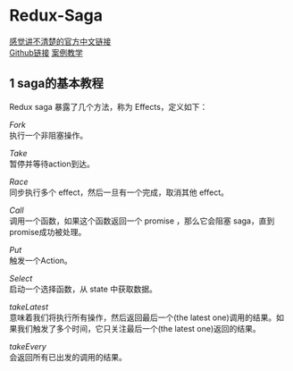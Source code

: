 # Redux-Saga

[感觉讲不清楚的官方中文链接](http://leonshi.com/redux-saga-in-chinese/index.html)  
[Github链接](https://github.com/redux-saga/redux-saga)
[案例教学](https://juejin.im/entry/58897142570c350062e0f96f)

## 1 saga的基本教程

Redux saga 暴露了几个方法，称为 Effects，定义如下：

*Fork*  
执行一个非阻塞操作。

*Take*  
暂停并等待action到达。

*Race*  
同步执行多个 effect，然后一旦有一个完成，取消其他 effect。

*Call*  
调用一个函数，如果这个函数返回一个 promise ，那么它会阻塞 saga，直到promise成功被处理。

*Put*  
触发一个Action。

*Select*  
启动一个选择函数，从 state 中获取数据。

*takeLatest*  
意味着我们将执行所有操作，然后返回最后一个(the latest one)调用的结果。如果我们触发了多个时间，它只关注最后一个(the latest one)返回的结果。

*takeEvery*  
会返回所有已出发的调用的结果。

